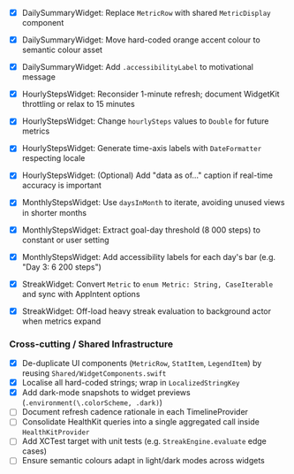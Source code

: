 - [x] DailySummaryWidget: Replace `MetricRow` with shared `MetricDisplay` component
- [x] DailySummaryWidget: Move hard-coded orange accent colour to semantic colour asset
- [x] DailySummaryWidget: Add `.accessibilityLabel` to motivational message

- [x] HourlyStepsWidget: Reconsider 1-minute refresh; document WidgetKit throttling or relax to 15 minutes
- [x] HourlyStepsWidget: Change `hourlySteps` values to `Double` for future metrics
- [x] HourlyStepsWidget: Generate time-axis labels with `DateFormatter` respecting locale
- [x] HourlyStepsWidget: (Optional) Add "data as of…" caption if real-time accuracy is important

- [x] MonthlyStepsWidget: Use `daysInMonth` to iterate, avoiding unused views in shorter months
- [x] MonthlyStepsWidget: Extract goal-day threshold (8 000 steps) to constant or user setting
- [x] MonthlyStepsWidget: Add accessibility labels for each day's bar (e.g. "Day 3: 6 200 steps")

- [x] StreakWidget: Convert `Metric` to `enum Metric: String, CaseIterable` and sync with AppIntent options
- [x] StreakWidget: Off-load heavy streak evaluation to background actor when metrics expand

### Cross-cutting / Shared Infrastructure
- [x] De-duplicate UI components (`MetricRow`, `StatItem`, `LegendItem`) by reusing `Shared/WidgetComponents.swift`
- [x] Localise all hard-coded strings; wrap in `LocalizedStringKey`
- [x] Add dark-mode snapshots to widget previews (`.environment(\.colorScheme, .dark)`)
- [ ] Document refresh cadence rationale in each TimelineProvider
- [ ] Consolidate HealthKit queries into a single aggregated call inside `HealthKitProvider`
- [ ] Add XCTest target with unit tests (e.g. `StreakEngine.evaluate` edge cases)
- [ ] Ensure semantic colours adapt in light/dark modes across widgets